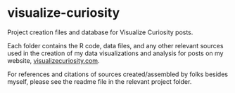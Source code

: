 # visualize-curiosity
Project creation files and database for Visualize Curiosity posts.

Each folder contains the R code, data files, and any other relevant sources used in the creation of my data visualizations and analysis for posts on my website, [visualizecuriosity.com](visualizecuriosity.com).

For references and citations of sources created/assembled by folks besides myself, please see the readme file in the relevant project folder.